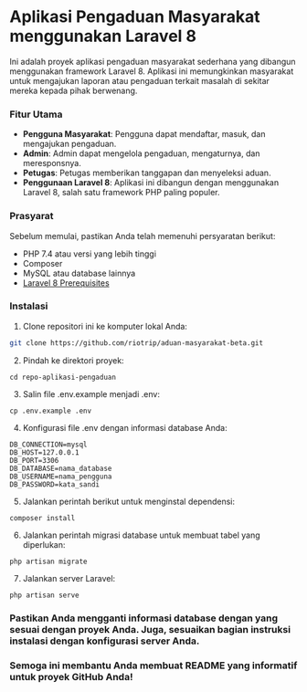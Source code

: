 # Aplikasi Pengaduan Masyarakat menggunakan Laravel 8

Ini adalah proyek aplikasi pengaduan masyarakat sederhana yang dibangun menggunakan framework Laravel 8. Aplikasi ini memungkinkan masyarakat untuk mengajukan laporan atau pengaduan terkait masalah di sekitar mereka kepada pihak berwenang.

### Fitur Utama

- **Pengguna Masyarakat**: Pengguna dapat mendaftar, masuk, dan mengajukan pengaduan.
- **Admin**: Admin dapat mengelola pengaduan, mengaturnya, dan meresponsnya.
- **Petugas**: Petugas memberikan tanggapan dan menyeleksi aduan.
- **Penggunaan Laravel 8**: Aplikasi ini dibangun dengan menggunakan Laravel 8, salah satu framework PHP paling populer.

### Prasyarat

Sebelum memulai, pastikan Anda telah memenuhi persyaratan berikut:

- PHP 7.4 atau versi yang lebih tinggi
- Composer
- MySQL atau database lainnya
- [Laravel 8 Prerequisites](https://laravel.com/docs/8.x/installation#server-requirements)

### Instalasi

1. Clone repositori ini ke komputer lokal Anda:
```bash
git clone https://github.com/riotrip/aduan-masyarakat-beta.git
```
2. Pindah ke direktori proyek:
```
cd repo-aplikasi-pengaduan
```
3. Salin file .env.example menjadi .env:
```
cp .env.example .env
```
4. Konfigurasi file .env dengan informasi database Anda:
```
DB_CONNECTION=mysql
DB_HOST=127.0.0.1
DB_PORT=3306
DB_DATABASE=nama_database
DB_USERNAME=nama_pengguna
DB_PASSWORD=kata_sandi
```
5. Jalankan perintah berikut untuk menginstal dependensi:
```
composer install
```
6. Jalankan perintah migrasi database untuk membuat tabel yang diperlukan:
```
php artisan migrate
```
7. Jalankan server Laravel:
```
php artisan serve
```

### Pastikan Anda mengganti informasi database dengan yang sesuai dengan proyek Anda. Juga, sesuaikan bagian instruksi instalasi dengan konfigurasi server Anda.

### Semoga ini membantu Anda membuat README yang informatif untuk proyek GitHub Anda!

